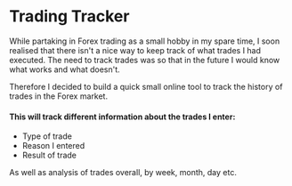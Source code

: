 # Trading Tracker

While partaking in Forex trading as a small hobby in my spare time, I soon realised that there isn't a nice way to keep track of what trades I had executed. The need to track trades was so that in the future I would know what works and what doesn't.

Therefore I decided to build a quick small online tool to track the history of trades in the Forex market.

#### This will track different information about the trades I enter:

-   Type of trade
-   Reason I entered
-   Result of trade

As well as analysis of trades overall, by week, month, day etc.
